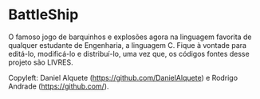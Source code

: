 # BattleShip
O famoso jogo de barquinhos e explosões agora na linguagem favorita de qualquer estudante de Engenharia, a linguagem C.
Fique à vontade para editá-lo, modificá-lo e distribuí-lo, uma vez que, os códigos fontes desse projeto são LIVRES.

Copyleft: Daniel Alquete (https://github.com/DanielAlquete) e Rodrigo Andrade (https://github.com/).
